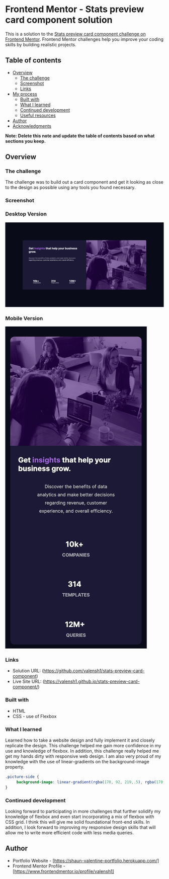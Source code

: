 # Frontend Mentor - Stats preview card component solution

This is a solution to the [Stats preview card component challenge on Frontend Mentor](https://www.frontendmentor.io/challenges/stats-preview-card-component-8JqbgoU62). Frontend Mentor challenges help you improve your coding skills by building realistic projects. 

## Table of contents

- [Overview](#overview)
  - [The challenge](#the-challenge)
  - [Screenshot](#screenshot)
  - [Links](#links)
- [My process](#my-process)
  - [Built with](#built-with)
  - [What I learned](#what-i-learned)
  - [Continued development](#continued-development)
  - [Useful resources](#useful-resources)
- [Author](#author)
- [Acknowledgments](#acknowledgments)

**Note: Delete this note and update the table of contents based on what sections you keep.**

## Overview

### The challenge

The challenge was to build out a card component and get it looking as close to the design as possible using any tools you found necessary.

### Screenshot

### Desktop Version
![screenshot of finished project](/images/Finished_Desktop.png?raw=true "screenshot of finished project")

### Mobile Version
![screenshot of finished project](/images/Finished_Mobile.png?raw=true "screenshot of finished project")

### Links

- Solution URL: (https://github.com/valensh1/stats-preview-card-component)
- Live Site URL: (https://valensh1.github.io/stats-preview-card-component/)

### Built with

- HTML
- CSS - use of Flexbox

### What I learned

Learned how to take a website design and fully implement it and closely replicate the design. This challenge helped me gain more confidence in my use and knowledge of flexbox. In addition, this challenge really helped me get my hands dirty with responsive web design. I am also very proud of my knowledge with the use of linear-gradients on the background-image property.

```css
.picture-side {
     background-image: linear-gradient(rgba(170, 92, 219,.5), rgba(170, 92, 219, .5)), url(../images/image-header-desktop.jpg);
}
```

### Continued development

Looking forward to participating in more challenges that further solidify my knowledge of flexbox and even start incorporating a mix of flexbox with CSS grid. I think this will give me solid foundational front-end skills. In addition, I look forward to improving my responsive design skills that will allow me to write more efficient code with less media queries.

## Author

- Portfolio Website - [https://shaun-valentine-portfolio.herokuapp.com/]
- Frontend Mentor Profile - [https://www.frontendmentor.io/profile/valensh1]


